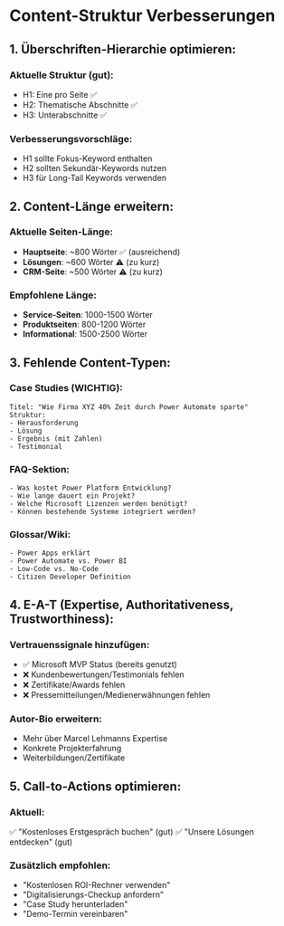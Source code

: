 # Content-Struktur Verbesserungen

## 1. Überschriften-Hierarchie optimieren:

### Aktuelle Struktur (gut):
- H1: Eine pro Seite ✅
- H2: Thematische Abschnitte ✅
- H3: Unterabschnitte ✅

### Verbesserungsvorschläge:
- H1 sollte Fokus-Keyword enthalten
- H2 sollten Sekundär-Keywords nutzen
- H3 für Long-Tail Keywords verwenden

## 2. Content-Länge erweitern:

### Aktuelle Seiten-Länge:
- **Hauptseite**: ~800 Wörter ✅ (ausreichend)
- **Lösungen**: ~600 Wörter ⚠️ (zu kurz)
- **CRM-Seite**: ~500 Wörter ⚠️ (zu kurz)

### Empfohlene Länge:
- **Service-Seiten**: 1000-1500 Wörter
- **Produktseiten**: 800-1200 Wörter
- **Informational**: 1500-2500 Wörter

## 3. Fehlende Content-Typen:

### Case Studies (WICHTIG):
```
Titel: "Wie Firma XYZ 40% Zeit durch Power Automate sparte"
Struktur:
- Herausforderung
- Lösung
- Ergebnis (mit Zahlen)
- Testimonial
```

### FAQ-Sektion:
```
- Was kostet Power Platform Entwicklung?
- Wie lange dauert ein Projekt?
- Welche Microsoft Lizenzen werden benötigt?
- Können bestehende Systeme integriert werden?
```

### Glossar/Wiki:
```
- Power Apps erklärt
- Power Automate vs. Power BI
- Low-Code vs. No-Code
- Citizen Developer Definition
```

## 4. E-A-T (Expertise, Authoritativeness, Trustworthiness):

### Vertrauenssignale hinzufügen:
- ✅ Microsoft MVP Status (bereits genutzt)
- ❌ Kundenbewertungen/Testimonials fehlen
- ❌ Zertifikate/Awards fehlen
- ❌ Pressemitteilungen/Medienerwähnungen fehlen

### Autor-Bio erweitern:
- Mehr über Marcel Lehmanns Expertise
- Konkrete Projekterfahrung
- Weiterbildungen/Zertifikate

## 5. Call-to-Actions optimieren:

### Aktuell:
✅ "Kostenloses Erstgespräch buchen" (gut)
✅ "Unsere Lösungen entdecken" (gut)

### Zusätzlich empfohlen:
- "Kostenlosen ROI-Rechner verwenden"
- "Digitalisierungs-Checkup anfordern"
- "Case Study herunterladen"
- "Demo-Termin vereinbaren"